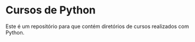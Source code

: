 #  Cursos de Python 

Este é um repositório para que contém diretórios de cursos realizados com  Python.
